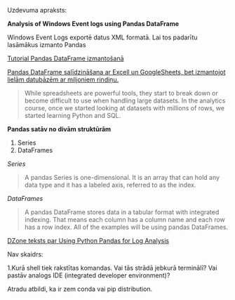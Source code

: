 Uzdevuma apraksts:

**Analysis of Windows Event logs using Pandas DataFrame**

Windows Event Logs exportē datus XML formatā. Lai tos padarītu lasāmākus izmanto Pandas

[Tutorial Pandas DataFrame izmantošanā](https://www.datacamp.com/community/tutorials/pandas-tutorial-dataframe-python)

[Pandas DataFrame salīdzināšana ar Excell un GoogleSheets, bet izmantojot lielām datubāzēm ar miljoniem rindiņu.](https://medium.com/datadriveninvestor/python-pandas-library-for-beginners-a-simplified-guide-for-getting-started-and-ditching-20992b7cd4da) 

>While spreadsheets are powerful tools, they start to break down or become difficult to use when handling large datasets. In the analytics course, once we started looking at datasets with millions of rows, we started learning Python and SQL.

**Pandas satāv no divām struktūrām**
1. Series
2. DataFrames

*Series*

>A pandas Series is one-dimensional. It is an array that can hold any data type and it has a labeled axis, referred to as the index. 


*DataFrames*

>A pandas DataFrame stores data in a tabular format with integrated indexing. That means each column has a column name and each row has a row index. All of the examples will be using pandas DataFrames.


[DZone teksts par Using Python Pandas for Log Analysis](https://dzone.com/articles/using-python-pandas-for-log-analysis])


Nav skaidrs:

1.Kurā shell tiek rakstītas komandas. Vai tās strādā jebkurā terminālī? Vai pastāv analogs IDE (integrated developer environment)?

Atradu atbildi, ka ir zem conda vai pip distribution.



